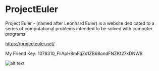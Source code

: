 # ProjectEuler
Project Euler - (named after Leonhard Euler) is a website dedicated to a series of computational problems intended to be solved with computer programs

https://projecteuler.net/

My Friend Key: 1078310_FliApH8mFqZs1ZB68ondFNZKt27kDNW8

![alt text](https://projecteuler.net/profile/ata.niazov.png "Logo Title Text 1")
